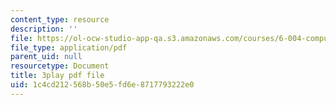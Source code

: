 ```yaml
---
content_type: resource
description: ''
file: https://ol-ocw-studio-app-qa.s3.amazonaws.com/courses/6-004-computation-structures-spring-2017/1c4cd212568b50e5fd6e8717793222e0_p2j16ebu14U.pdf
file_type: application/pdf
parent_uid: null
resourcetype: Document
title: 3play pdf file
uid: 1c4cd212-568b-50e5-fd6e-8717793222e0
---
```

